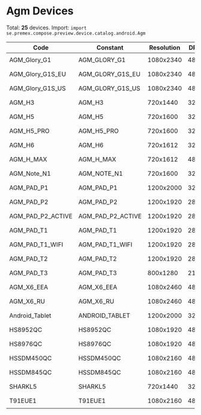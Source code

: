 # Agm Devices

Total: **25** devices. Import: `import se.premex.compose.preview.device.catalog.android.Agm`

| Code | Constant | Resolution | DPI | Compose Spec | Preview Usage |
|------|----------|------------|-----|-------------|---------------|
| AGM_Glory_G1 | AGM_GLORY_G1 | 1080x2340 | 480 | `spec:width=1080px,height=2340px,dpi=480` | `@Preview(device = Agm.AGM_GLORY_G1)` |
| AGM_Glory_G1S_EU | AGM_GLORY_G1S_EU | 1080x2340 | 480 | `spec:width=1080px,height=2340px,dpi=480` | `@Preview(device = Agm.AGM_GLORY_G1S_EU)` |
| AGM_Glory_G1S_US | AGM_GLORY_G1S_US | 1080x2340 | 480 | `spec:width=1080px,height=2340px,dpi=480` | `@Preview(device = Agm.AGM_GLORY_G1S_US)` |
| AGM_H3 | AGM_H3 | 720x1440 | 320 | `spec:width=720px,height=1440px,dpi=320` | `@Preview(device = Agm.AGM_H3)` |
| AGM_H5 | AGM_H5 | 720x1600 | 320 | `spec:width=720px,height=1600px,dpi=320` | `@Preview(device = Agm.AGM_H5)` |
| AGM_H5_PRO | AGM_H5_PRO | 720x1600 | 320 | `spec:width=720px,height=1600px,dpi=320` | `@Preview(device = Agm.AGM_H5_PRO)` |
| AGM_H6 | AGM_H6 | 720x1612 | 320 | `spec:width=720px,height=1612px,dpi=320` | `@Preview(device = Agm.AGM_H6)` |
| AGM_H_MAX | AGM_H_MAX | 720x1612 | 480 | `spec:width=720px,height=1612px,dpi=480` | `@Preview(device = Agm.AGM_H_MAX)` |
| AGM_Note_N1 | AGM_NOTE_N1 | 720x1600 | 320 | `spec:width=720px,height=1600px,dpi=320` | `@Preview(device = Agm.AGM_NOTE_N1)` |
| AGM_PAD_P1 | AGM_PAD_P1 | 1200x2000 | 320 | `spec:width=1200px,height=2000px,dpi=320` | `@Preview(device = Agm.AGM_PAD_P1)` |
| AGM_PAD_P2 | AGM_PAD_P2 | 1200x1920 | 280 | `spec:width=1200px,height=1920px,dpi=280` | `@Preview(device = Agm.AGM_PAD_P2)` |
| AGM_PAD_P2_ACTIVE | AGM_PAD_P2_ACTIVE | 1200x1920 | 280 | `spec:width=1200px,height=1920px,dpi=280` | `@Preview(device = Agm.AGM_PAD_P2_ACTIVE)` |
| AGM_PAD_T1 | AGM_PAD_T1 | 1200x1920 | 280 | `spec:width=1200px,height=1920px,dpi=280` | `@Preview(device = Agm.AGM_PAD_T1)` |
| AGM_PAD_T1_WIFI | AGM_PAD_T1_WIFI | 1200x1920 | 280 | `spec:width=1200px,height=1920px,dpi=280` | `@Preview(device = Agm.AGM_PAD_T1_WIFI)` |
| AGM_PAD_T2 | AGM_PAD_T2 | 1200x1920 | 280 | `spec:width=1200px,height=1920px,dpi=280` | `@Preview(device = Agm.AGM_PAD_T2)` |
| AGM_PAD_T3 | AGM_PAD_T3 | 800x1280 | 213 | `spec:width=800px,height=1280px,dpi=213` | `@Preview(device = Agm.AGM_PAD_T3)` |
| AGM_X6_EEA | AGM_X6_EEA | 1080x2460 | 480 | `spec:width=1080px,height=2460px,dpi=480` | `@Preview(device = Agm.AGM_X6_EEA)` |
| AGM_X6_RU | AGM_X6_RU | 1080x2460 | 480 | `spec:width=1080px,height=2460px,dpi=480` | `@Preview(device = Agm.AGM_X6_RU)` |
| Android_Tablet | ANDROID_TABLET | 1200x2000 | 320 | `spec:width=1200px,height=2000px,dpi=320` | `@Preview(device = Agm.ANDROID_TABLET)` |
| HS8952QC | HS8952QC | 1080x1920 | 480 | `spec:width=1080px,height=1920px,dpi=480` | `@Preview(device = Agm.HS8952QC)` |
| HS8976QC | HS8976QC | 1080x1920 | 480 | `spec:width=1080px,height=1920px,dpi=480` | `@Preview(device = Agm.HS8976QC)` |
| HSSDM450QC | HSSDM450QC | 1080x2160 | 480 | `spec:width=1080px,height=2160px,dpi=480` | `@Preview(device = Agm.HSSDM450QC)` |
| HSSDM845QC | HSSDM845QC | 1080x2160 | 480 | `spec:width=1080px,height=2160px,dpi=480` | `@Preview(device = Agm.HSSDM845QC)` |
| SHARKL5 | SHARKL5 | 720x1440 | 320 | `spec:width=720px,height=1440px,dpi=320` | `@Preview(device = Agm.SHARKL5)` |
| T91EUE1 | T91EUE1 | 1080x2160 | 480 | `spec:width=1080px,height=2160px,dpi=480` | `@Preview(device = Agm.T91EUE1)` |

<!-- Generated automatically. Do not edit manually. -->
